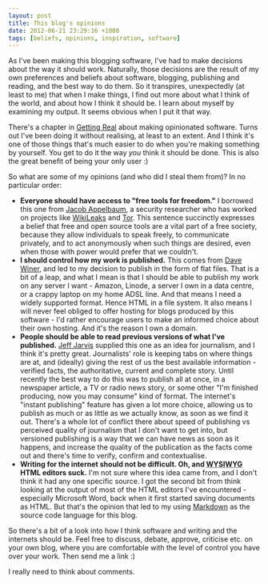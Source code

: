 ```yaml
---
layout: post
title: This blog's opinions
date: 2012-06-21 23:29:16 +1000
tags: [beliefs, opinions, inspiration, software]
---
```

As I've been making this blogging software, I've had to make decisions about the way it should work. Naturally, those decisions are the result of my own preferences and beliefs about software, blogging, publishing and reading, and the best way to do them. So it transpires, unexpectedly (at least to me) that when I make things, I find out more about what I think of the world, and about how I think it should be. I learn about myself by examining my output. It seems obvious when I put it that way.

There's a chapter in [Getting Real][1] about making opinionated software. Turns out I've been doing it without realising, at least to an extent. And I think it's one of those things that's much easier to do when you're making something by yourself. You get to do it the way *you* think it should be done. This is also the great benefit of being your only user :)

So what are some of my opinions (and who did I steal them from)? In no particular order:

* **Everyone should have access to "free tools for freedom."** I borrowed this one from [Jacob Appelbaum][2], a security researcher who has worked on projects like [WikiLeaks][3] and [Tor][4]. This sentence succinctly expresses a belief that free and open source tools are a vital part of a free society, because they allow individuals to speak freely, to communicate privately, and to act anonymously when such things are desired, even when those with power would prefer that we couldn't.
* **I should control how my work is published.** This comes from [Dave Winer][5], and led to my decision to publish in the form of flat files. That is a bit of a leap, and what I mean is that I should be able to publish my work on any server I want - Amazon, Linode, a server I own in a data centre, or a crappy laptop on my home ADSL line. And that means I need a widely supported format. Hence HTML in a file system. It also means I will never feel obliged to offer hosting for blogs produced by this software - I'd rather encourage users to make an informed choice about their own hosting. And it's the reason I own a domain.
* **People should be able to read previous versions of what I've published.** [Jeff Jarvis][6] supplied this one as an idea for journalism, and I think it's pretty great. Journalists' role is keeping tabs on where things are at, and (ideally) giving the rest of us the best available information - verified facts, the authoritative, current and complete story. Until recently the best way to do this was to publish all at once, in a newspaper article, a TV or radio news story, or some other "I'm finished producing, now you may consume" kind of format. The internet's "instant publishing" feature has given a lot more choice, allowing us to publish as much or as little as we actually know, as soon as we find it out. There's a whole lot of conflict there about speed of publishing vs perceived quality of journalism that I don't want to get into, but versioned publishing is a way that we can have news as soon as it happens, and increase the quality of the publication as the facts come out and there's time to verify, confirm and contextualise.
* **Writing for the internet should not be difficult. Oh, and <acronym title="What You See Is What You Get">WYSIWYG</acronym> HTML editors suck.** I'm not sure where this idea came from, and I don't think it had any one specific source. I got the second bit from think looking at the output of most of the HTML editors I've encountered - especially Microsoft Word, back when it first started saving documents as HTML. But that's the opinion that led to my using [Markdown][7] as the source code language for this blog.

So there's a bit of a look into how I think software and writing and the internets should be. Feel free to discuss, debate, approve, criticise etc. on your own blog, where you are comfortable with the level of control you have over your work. Then send me a link :)

I really need to think about comments.

[1]: http://gettingreal.37signals.com/
[2]: http://twitter.com/ioerror/
[3]: http://www.wikileaks.org/
[4]: http://torproject.org/
[5]: http://scripting.com/
[6]: http://buzzmachine.com/
[7]: http://en.wikipedia.org/wiki/Markdown

